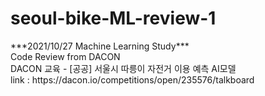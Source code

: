 # seoul-bike-ML-review-1
<p>
***2021/10/27 Machine Learning Study***<br>
Code Review from DACON<br>
DACON 교육 - [공공] 서울시 따릉이 자전거 이용 예측 AI모델<br>
link : https://dacon.io/competitions/open/235576/talkboard<br>
</p>
